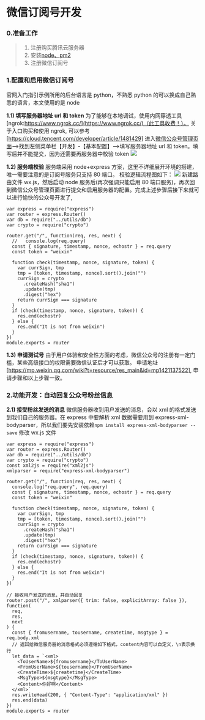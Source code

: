 # 微信订阅号开发

### 0.准备工作

> 1. 注册购买腾讯云服务器
> 2. 安装[node、pm2](https://github.com/littleluckly/blog/issues/6)
> 3. 注册微信订阅号

### 1.配置和启用微信订阅号

官网入门指引示例所用的后台语言是 python，不熟悉 python 的可以换成自己熟悉的语言，本文使用的是 node

**1.1) 填写服务器地址 url 和 token**
为了能够在本地调试，使用内网穿透工具[ngrok:https://www.ngrok.cc/](https://www.ngrok.cc/)（此工具收费！）。
关于入口购买和使用 ngrok, 可以参考[https://cloud.tencent.com/developer/article/1481429]
进入[微信公众号管理页面](https://mp.weixin.qq.com/)-->找到左侧菜单栏【开发】-【基本配置】-->填写服务器地址 url 和 token。填写后并不能提交，因为还需要再服务器中校验 token
![](https://wojushenzhen-1259597421.cos.ap-guangzhou.myqcloud.com/%E5%BE%AE%E4%BF%A1%E8%AE%A2%E9%98%85%E5%8F%B7%E6%9C%8D%E5%8A%A1%E5%99%A8%E9%85%8D%E7%BD%AE)

**1.2) 服务端校验**
服务端采用 node+express 方案，这里不详细展开环境的搭建，唯一需要注意的是订阅号服务只支持 80 端口。
校验逻辑流程图如下：
![](http://mmbiz.qpic.cn/mmbiz_png/PiajxSqBRaEIQxibpLbyuSK9B2CRwJYwMRFbDwdwNicNwcwhWaTuibPIqUwocStP6VicjxyGc2S96XlaNiciagkc26eKg/0?wx_fmt=png)
新建路由文件 wx.js，然后启动 node 服务后(再次强调只能启用 80 端口服务)，再次回到微信公众号管理页面进行提交和启用服务器的配置。完成上述步骤后接下来就可以进行愉快的公众号开发了,

```
var express = require("express")
var router = express.Router()
var db = require("../utils/db")
var crypto = require("crypto")

router.get("/", function(req, res, next) {
  //   console.log(req.query)
  const { signature, timestamp, nonce, echostr } = req.query
  const token = "weixin"

  function check(timestamp, nonce, signature, token) {
    var currSign, tmp
    tmp = [token, timestamp, nonce].sort().join("")
    currSign = crypto
      .createHash("sha1")
      .update(tmp)
      .digest("hex")
    return currSign === signature
  }
  if (check(timestamp, nonce, signature, token)) {
    res.end(echostr)
  } else {
    res.end("It is not from weixin")
  }
})
module.exports = router
```

**1.3) 申请测试号**
由于用户体验和安全性方面的考虑，微信公众号的注册有一定门槛，某些高级接口的权限需要微信认证后才可以获取。
申请地址[https://mp.weixin.qq.com/wiki?t=resource/res_main&id=mp1421137522], 申请步骤和以上步骤一致。

### 2.功能开发：自动回复公众号粉丝信息

**2.1) 接受粉丝发送的消息**
微信服务器收到用户发送的消息，会以 xml 的格式发送到我们自己的服务器。在 express 中要解析 xml 数据需要用到 express-xml-bodyparser，所以我们要先安装依赖`npm install express-xml-bodyparser --save`
修改 wx.js 文件

```
var express = require("express")
var router = express.Router()
var db = require("../utils/db")
var crypto = require("crypto")
const xml2js = require("xml2js")
xmlparser = require("express-xml-bodyparser")

router.get("/", function(req, res, next) {
  console.log("req.query", req.query)
  const { signature, timestamp, nonce, echostr } = req.query
  const token = "weixin"

  function check(timestamp, nonce, signature, token) {
    var currSign, tmp
    tmp = [token, timestamp, nonce].sort().join("")
    currSign = crypto
      .createHash("sha1")
      .update(tmp)
      .digest("hex")
    return currSign === signature
  }
  if (check(timestamp, nonce, signature, token)) {
    res.end(echostr)
  } else {
    res.end("It is not from weixin")
  }
})

// 接收用户发送的消息，并自动回复
router.post("/", xmlparser({ trim: false, explicitArray: false }), function(
  req,
  res,
  next
) {
  const { fromusername, tousername, createtime, msgtype } = req.body.xml
  // 返回给微信服务器的消息格式必须遵循如下格式，content内容可以自定义，\n表示换行
  let data = `<xml>
    <ToUserName>${fromusername}</ToUserName>
    <FromUserName>${tousername}</FromUserName>
    <CreateTime>${createtime}</CreateTime>
    <MsgType>${msgtype}</MsgType>
    <Content>你好啊</Content>
  </xml>`
  res.writeHead(200, { "Content-Type": "application/xml" })
  res.end(data)
})
module.exports = router


```
